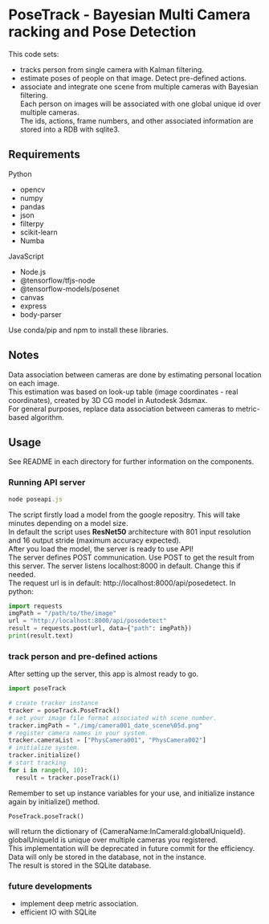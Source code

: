 # PoseTrack - Bayesian Multi Camera racking and Pose Detection  
This code sets:  
- tracks person from single camera with Kalman filtering.  
- estimate poses of people on that image. Detect pre-defined actions.   
- associate and integrate one scene from multiple cameras with Bayesian filtering.  
Each person on images will be associated with one global unique id over multiple cameras.  
The ids, actions, frame numbers, and other associated information are stored into a RDB with sqlite3.  

## Requirements
Python  
- opencv  
- numpy  
- pandas  
- json  
- filterpy  
- scikit-learn  
- Numba

JavaScript  
- Node.js  
- @tensorflow/tfjs-node  
- @tensorflow-models/posenet  
- canvas  
- express  
- body-parser

Use conda/pip and npm to install these libraries.  
## Notes  
Data association between cameras are done by estimating personal location on each image.  
This estimation was based on look-up table (image coordinates - real coordinates), created by 3D CG model in Autodesk 3dsmax.  
For general purposes, replace data association between cameras to metric-based algorithm.  

## Usage  
See README in each directory for further information on the components.   
### Running API server  
```javascript
node poseapi.js
```
The script firstly load a model from the google repositry. This will take minutes depending on a model size.  
In default the script uses **ResNet50** architecture with 801 input resolution and 16 output stride (maximum accuracy expected).  
After you load the model, the server is ready to use API!  
The server defines POST communication. Use POST to get the result from this server. The server listens localhost:8000 in default. Change this if needed.  
The request url is in default: http://localhost:8000/api/posedetect.
In python:   
```python
import requests
imgPath = "/path/to/the/image"
url = "http://localhost:8000/api/posedetect"
result = requests.post(url, data={"path": imgPath})
print(result.text)
```
### track person and pre-defined actions  
After setting up the server, this app is almost ready to go.  
```python
import poseTrack

# create tracker instance
tracker = poseTrack.PoseTrack()
# set your image file format associated with scene number.
tracker.imgPath = "./img/camera001_date_scene%05d.png"
# register camera names in your system.
tracker.cameraList = ["PhysCamera001", "PhysCamera002"]
# initialize system.
tracker.initialize()
# start tracking
for i in range(0, 10):
  result = tracker.poseTrack(i)
```
Remember to set up instance variables for your use, and initialize instance again by initialize() method.  
```
PoseTrack.poseTrack()
```
will return the dictionary of {CameraName:InCameraId:globalUniqueId}. globalUniqueId is unique over multiple cameras you registered.  
This implementation will be deprecated in future commit for the efficiency. Data will only be stored in the database, not in the instance.  
The result is stored in the SQLite database.   
### future developments  
- implement deep metric association.
- efficient IO with SQLite
